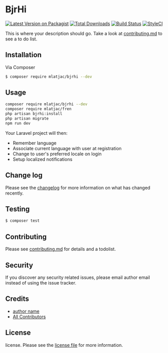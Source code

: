 # BjrHi

[![Latest Version on Packagist][ico-version]][link-packagist]
[![Total Downloads][ico-downloads]][link-downloads]
[![Build Status][ico-travis]][link-travis]
[![StyleCI][ico-styleci]][link-styleci]

This is where your description should go. Take a look at [contributing.md](contributing.md) to see a to do list.

## Installation

Via Composer

``` bash
$ composer require mlatjac/bjrhi --dev
```

## Usage

``` bash
composer require mlatjac/bjrhi --dev
composer require mlatjac/fren
php artisan bjrhi:install
php artisan migrate
npm run dev
```

Your Laravel project will then:
* Remember language
* Associate current language with user at registration
* Change to user's preferred locale on login
* Setup localized notifications


## Change log

Please see the [changelog](changelog.md) for more information on what has changed recently.

## Testing

``` bash
$ composer test
```

## Contributing

Please see [contributing.md](contributing.md) for details and a todolist.

## Security

If you discover any security related issues, please email author email instead of using the issue tracker.

## Credits

- [author name][link-author]
- [All Contributors][link-contributors]

## License

license. Please see the [license file](license.md) for more information.

[ico-version]: https://img.shields.io/packagist/v/mlatjac/bjrhi.svg?style=flat-square
[ico-downloads]: https://img.shields.io/packagist/dt/mlatjac/bjrhi.svg?style=flat-square
[ico-travis]: https://img.shields.io/travis/mlatjac/bjrhi/master.svg?style=flat-square
[ico-styleci]: https://styleci.io/repos/12345678/shield

[link-packagist]: https://packagist.org/packages/mlatjac/bjrhi
[link-downloads]: https://packagist.org/packages/mlatjac/bjrhi
[link-travis]: https://travis-ci.org/mlatjac/bjrhi
[link-styleci]: https://styleci.io/repos/12345678
[link-author]: https://github.com/mlatjac
[link-contributors]: ../../contributors
